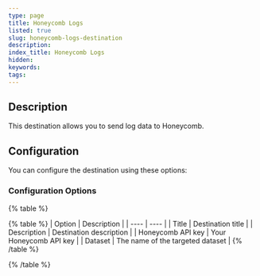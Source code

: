 ```yaml
---
type: page
title: Honeycomb Logs
listed: true
slug: honeycomb-logs-destination
description: 
index_title: Honeycomb Logs
hidden: 
keywords: 
tags: 
---
```



## Description

This destination allows you to send log data to Honeycomb.

## Configuration

You can configure the destination using these options:

### Configuration Options

{% table %}

{% table %}
| Option | Description | 
| ---- | ---- | 
| Title | Destination title | 
| Description | Destination description | 
| Honeycomb API key | Your Honeycomb API key | 
| Dataset | The name of the targeted dataset | 
{% /table %}

{% /table %}